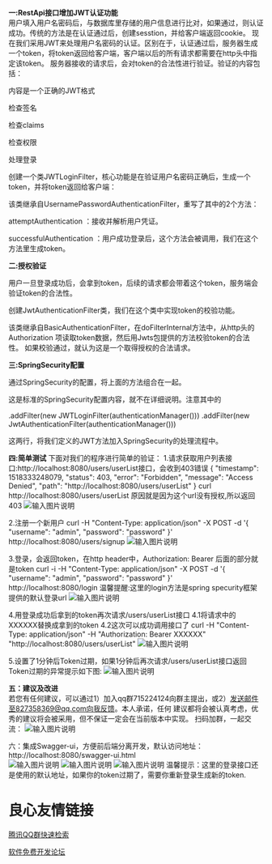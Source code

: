  **一:RestApi接口增加JWT认证功能**  
用户填入用户名密码后，与数据库里存储的用户信息进行比对，如果通过，则认证成功。传统的方法是在认证通过后，创建sesstion，并给客户端返回cookie。
现在我们采用JWT来处理用户名密码的认证。区别在于，认证通过后，服务器生成一个token，将token返回给客户端，客户端以后的所有请求都需要在http头中指定该token。
服务器接收的请求后，会对token的合法性进行验证。验证的内容包括：

内容是一个正确的JWT格式

检查签名

检查claims

检查权限

处理登录

创建一个类JWTLoginFilter，核心功能是在验证用户名密码正确后，生成一个token，并将token返回给客户端：

该类继承自UsernamePasswordAuthenticationFilter，重写了其中的2个方法：

attemptAuthentication ：接收并解析用户凭证。

successfulAuthentication ：用户成功登录后，这个方法会被调用，我们在这个方法里生成token。


 **二:授权验证** 

用户一旦登录成功后，会拿到token，后续的请求都会带着这个token，服务端会验证token的合法性。

创建JwtAuthenticationFilter类，我们在这个类中实现token的校验功能。

该类继承自BasicAuthenticationFilter，在doFilterInternal方法中，从http头的Authorization 项读取token数据，然后用Jwts包提供的方法校验token的合法性。
如果校验通过，就认为这是一个取得授权的合法请求。


 **三:SpringSecurity配置** 

通过SpringSecurity的配置，将上面的方法组合在一起。

这是标准的SpringSecurity配置内容，就不在详细说明。注意其中的


.addFilter(new JWTLoginFilter(authenticationManager()))
.addFilter(new JwtAuthenticationFilter(authenticationManager()))

这两行，将我们定义的JWT方法加入SpringSecurity的处理流程中。


 **四:简单测试** 
下面对我们的程序进行简单的验证： 
1.请求获取用户列表接口:http://localhost:8080/users/userList接口，会收到403错误 
{
    "timestamp": 1518333248079,
    "status": 403,
    "error": "Forbidden",
    "message": "Access Denied",
    "path": "http://localhost:8080/users/userList"
}
curl http://localhost:8080/users/userList 
原因就是因为这个url没有授权,所以返回403 
![输入图片说明](https://gitee.com/uploads/images/2018/0211/154022_8d9806ae_130820.png "jwt-1.png")


2.注册一个新用户 
curl -H "Content-Type: application/json" -X POST -d '{ 
    "username": "admin", 
    "password": "password" 
}' http://localhost:8080/users/signup 
![输入图片说明](https://gitee.com/uploads/images/2018/0211/154042_74fb2aa6_130820.png "jwt-2.png")


3.登录，会返回token，在http header中，Authorization: Bearer 后面的部分就是token 
curl -i -H "Content-Type: application/json" -X POST -d '{ 
    "username": "admin", 
    "password": "password" 
}' http://localhost:8080/login 
温馨提醒:这里的login方法是spring specurity框架提供的默认登录url
![输入图片说明](https://gitee.com/uploads/images/2018/0211/154308_9576ce90_130820.png "jwt-3.png")


4.用登录成功后拿到的token再次请求/users/userList接口 
 4.1将请求中的XXXXXX替换成拿到的token 
 4.2这次可以成功调用接口了 
curl -H "Content-Type: application/json" 
-H "Authorization: Bearer XXXXXX" 
"http://localhost:8080/users/userList"
![输入图片说明](https://gitee.com/uploads/images/2018/0211/154315_241cd6b2_130820.png "jwt-4.png")

5.设置了1分钟后Token过期，如果1分钟后再次请求/users/userList接口返回Token过期的异常提示如下图: 
![输入图片说明](https://gitee.com/uploads/images/2018/0411/231525_74189dfe_130820.png "Token过期.png")

 **五：建议及改进**  
若您有任何建议，可以通过1）加入qq群715224124向群主提出，或2）发送邮件至827358369@qq.com向我反馈。本人承诺，任何 
建议都将会被认真考虑，优秀的建议将会被采用，但不保证一定会在当前版本中实现。 
扫码加群，一起交流： 
![输入图片说明](https://images.gitee.com/uploads/images/2018/0713/090805_8a9588f2_130820.jpeg "QQ群图片.jpg")

六：集成Swagger-ui，方便前后端分离开发，默认访问地址：http://localhost:8080/swagger-ui.html  
![输入图片说明](https://gitee.com/uploads/images/2018/0606/144813_c5dfeec8_130820.png "1.png")
![输入图片说明](https://gitee.com/uploads/images/2018/0606/144822_b3698637_130820.png "22.png")
![输入图片说明](https://gitee.com/uploads/images/2018/0606/144830_d28eda7f_130820.png "2.png")
温馨提示：这里的登录接口还是使用的默认地址，如果你的token过期了，需要你重新登录生成新的token. 







 # 良心友情链接

[腾讯QQ群快速检索](http://u.720life.cn/s/8cf73f7c)

[软件免费开发论坛](http://u.720life.cn/s/bbb01dc0)